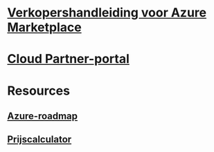 # [Verkopershandleiding voor Azure Marketplace](./seller-guide/cloud-partner-portal-seller-guide.md)
# [Cloud Partner-portal](./cloud-partner-portal/cloud-partner-portal-what-is-the-cloud-partner-portal.md)
# Resources
## [Azure-roadmap](https://azure.microsoft.com/roadmap/)
## [Prijscalculator](https://azure.microsoft.com/pricing/calculator/)

